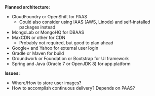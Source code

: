 **Planned architecture:**

- CloudFoundry or OpenShift for PAAS
  - Could also consider using IAAS (AWS, Linode) and self-installed packages instead
- MongoLab or MongoHQ for DBAAS
- MaxCDN or other for CDN
  - Probably not required, but good to plan ahead
- Google+ and Yahoo for external user login
- Gradle or Maven for build
- Groundwork or Foundation or Bootstrap for UI framework
- Spring and Java (Oracle 7 or OpenJDK 8) for app platform

**Issues:**

- Where/How to store user images?
- How to accomplish continuous delivery? Depends on PAAS?
